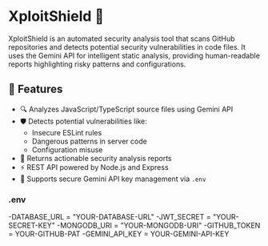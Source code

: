 # XploitShield 🔐

XploitShield is an automated security analysis tool that scans GitHub repositories and detects potential security vulnerabilities in code files. It uses the Gemini API for intelligent static analysis, providing human-readable reports highlighting risky patterns and configurations.

## 🚀 Features

- 🔍 Analyzes JavaScript/TypeScript source files using Gemini API
- 🛡️ Detects potential vulnerabilities like:
  - Insecure ESLint rules
  - Dangerous patterns in server code
  - Configuration misuse
- 📄 Returns actionable security analysis reports
- ⚡ REST API powered by Node.js and Express
- 🔐 Supports secure Gemini API key management via `.env`

### .env

-DATABASE_URL = "YOUR-DATABASE-URL"
-JWT_SECRET = "YOUR-SECRET-KEY"
-MONGODB_URI = "YOUR-MONGODB-URI"
-GITHUB_TOKEN = YOUR-GITHUB-PAT
-GEMINI_API_KEY = YOUR-GEMINI-API-KEY



